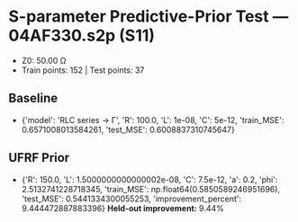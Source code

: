 # S-parameter Predictive-Prior Test — 04AF330.s2p (S11)
- Z0: 50.00 Ω
- Train points: 152  |  Test points: 37

## Baseline
- {'model': 'RLC series -> Γ', 'R': 100.0, 'L': 1e-08, 'C': 5e-12, 'train_MSE': 0.6571008013584261, 'test_MSE': 0.6008837310745647}

## UFRF Prior
- {'R': 150.0, 'L': 1.5000000000000002e-08, 'C': 7.5e-12, 'a': 0.2, 'phi': 2.5132741228718345, 'train_MSE': np.float64(0.5850589246951696), 'test_MSE': 0.5441334300055253, 'improvement_percent': 9.444472887883396}
**Held-out improvement:** 9.44%